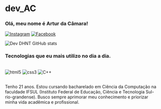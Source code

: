 # dev_AC
### Olá, meu nome é Artur da Câmara!
[![Instagram](https://img.shields.io/badge/Instagram-E4405F?style=for-the-badge&logo=instagram&logoColor=white)](https://www.instagram.com/arturdacamara/?next=%2F)
[![Facebook](https://img.shields.io/badge/Facebook-1877F2?style=for-the-badge&logo=facebook&logoColor=white)](https://www.facebook.com/artur.dacamara/)


![Dev DHNT GitHub stats](https://github-readme-stats.vercel.app/api?username=dev_AC&show_icons=true&theme=synthwave) 



### Tecnologias que eu mais utilizo no dia a dia.
<div style="display: inline_block"><br/>
<img align="center" alt="html5" src="https://img.shields.io/badge/HTML5-E34F26?style=for-the-badge&logo=html5&logoColor=white" />
<img align="center" alt="css3" src="https://img.shields.io/badge/CSS3-1572B6?style=for-the-badge&logo=css3&logoColor=white" />
<img align="center" alt="C++" src="https://img.shields.io/badge/C%2B%2B-00599C?style=for-the-badge&logo=c%2B%2B&logoColor=white" />
</div><br/>

Tenho 21 anos. Estou cursando bacharelado em Ciência da Computação na faculdade IFSUL (Instituto Federal de Educação, Ciência e Tecnologia Sul-rio-grandense). Busco sempre aprimorar meu conhecimento e priorizar minha vida acadêmica e profissional.

